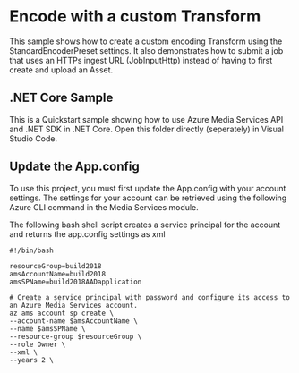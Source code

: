 # Encode with a custom Transform
This sample shows how to create a custom encoding Transform using the StandardEncoderPreset settings. 
It also demonstrates how to submit a job that uses an HTTPs ingest URL (JobInputHttp) instead of having to first create and upload an Asset. 


## .NET Core Sample

This is a Quickstart sample showing how to use Azure Media Services API and .NET SDK in .NET Core. 
Open this folder directly (seperately) in Visual Studio Code. 


## Update the App.config

To use this project, you must first update the App.config with your account settings. The settings for your account can be retrieved using the following Azure CLI command in the Media Services module.

The following bash shell script creates a service principal for the account and returns the app.config settings as xml

    #!/bin/bash

    resourceGroup=build2018
    amsAccountName=build2018
    amsSPName=build2018AADapplication

    # Create a service principal with password and configure its access to an Azure Media Services account.
    az ams account sp create \
    --account-name $amsAccountName \
    --name $amsSPName \
    --resource-group $resourceGroup \
    --role Owner \
    --xml \
    --years 2 \